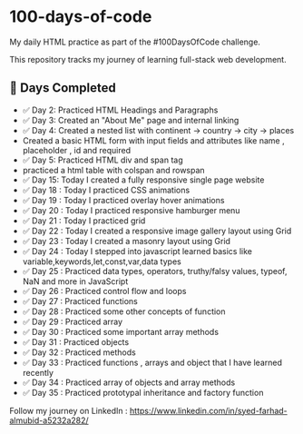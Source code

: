 # 100-days-of-code
My daily HTML practice as part of the #100DaysOfCode challenge.

This repository tracks my journey of learning full-stack web development.

## 📅 Days Completed
- ✅ Day 2: Practiced HTML Headings and Paragraphs
- ✅ Day 3: Created an "About Me" page and internal linking
- ✅ Day 4: Created a nested list with continent -> country -> city -> places
- Created a basic HTML form with input fields and attributes like name , placeholder , id and required
- ✅ Day 5: Practiced HTML div and span tag
- practiced a html table with colspan and rowspan
- ✅ Day 15: Today I created a fully responsive single page website
- ✅ Day 18 : Today I practiced CSS animations
- ✅ Day 19 : Today I practiced overlay hover animations
- ✅ Day 20 : Today I practiced responsive hamburger menu
- ✅ Day 21 : Today I practiced grid
- ✅ Day 22 : Today I created a responsive image gallery layout using Grid
- ✅ Day 23 : Today I created a masonry layout using Grid
- ✅ Day 24 : Today I stepped into javascript learned basics like variable,keywords,let,const,var,data types
- ✅ Day 25 : Practiced data types, operators, truthy/falsy values, typeof, NaN and more in JavaScript
- ✅ Day 26 : Practiced control flow and loops
- ✅ Day 27 : Practiced functions
- ✅ Day 28 : Practiced some other concepts of function
- ✅ Day 29 : Practiced array
- ✅ Day 30 : Practiced some important array methods
- ✅ Day 31 : Practiced objects
- ✅ Day 32 : Practiced methods
- ✅ Day 33 : Practiced functions , arrays and object that I have learned recently
- ✅ Day 34 : Practiced array of objects and array methods
- ✅ Day 35 : Practiced prototypal inheritance and factory function



Follow my journey on LinkedIn : https://www.linkedin.com/in/syed-farhad-almubid-a5232a282/
